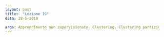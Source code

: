 ```yaml
---
layout: post
title:  "Lezione 19"
data: 28-5-2018

args: Apprendimento non supervisionato. Clustering. Clustering partizionale: algoritmo k-means. Clustering gerarchico. 
---
```


